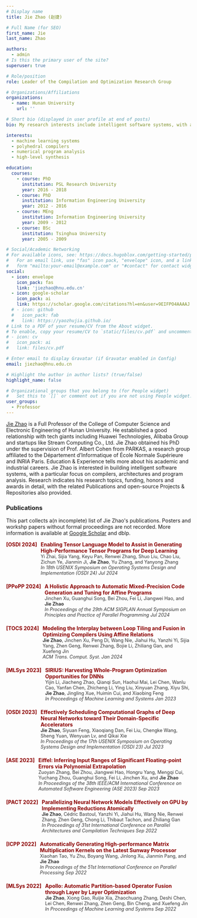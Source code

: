 ```yaml
---
# Display name
title: Jie Zhao (赵捷)

# Full Name (for SEO)
first_name: Jie 
last_name: Zhao

authors:
  - admin
# Is this the primary user of the site?
superuser: true

# Role/position
role: Leader of the Compilation and Optimization Research Group

# Organizations/Affiliations
organizations:
  - name: Hunan University
    url: ''

# Short bio (displayed in user profile at end of posts)
bio: My research interests include intelligent software systems, with an emphasis on machine learning systems, polyhedral compilers, numerical program analysis, and high-level synthesis.

interests:
  - machine learning systems
  - polyhedral compilers
  - numerical program analysis
  - high-level synthesis

education:
  courses:
    - course: PhD
      institution: PSL Research University
      year: 2016 - 2018
    - course: PhD 
      institution: Information Engineering University
      year: 2012 - 2016
    - course: MEng
      institution: Information Engineering University
      year: 2009 - 2012
    - course: BSc
      institution: Tsinghua University
      year: 2005 - 2009

# Social/Academic Networking
# For available icons, see: https://docs.hugoblox.com/getting-started/page-builder/#icons
#   For an email link, use "fas" icon pack, "envelope" icon, and a link in the
#   form "mailto:your-email@example.com" or "#contact" for contact widget.
social:
  - icon: envelope
    icon_pack: fas
    link: 'jiezhao@hnu.edu.cn'
  - icon: google-scholar
    icon_pack: ai
    link: https://scholar.google.com/citations?hl=en&user=9EIFPO4AAAAJ
  # - icon: github
  #   icon_pack: fab
  #   link: https://yaozhujia.github.io/
# Link to a PDF of your resume/CV from the About widget.
# To enable, copy your resume/CV to `static/files/cv.pdf` and uncomment the lines below.
# - icon: cv
#   icon_pack: ai
#   link: files/cv.pdf

# Enter email to display Gravatar (if Gravatar enabled in Config)
email: jiezhao@hnu.edu.cn

# Highlight the author in author lists? (true/false)
highlight_name: false

# Organizational groups that you belong to (for People widget)
#   Set this to `[]` or comment out if you are not using People widget.
user_groups:
  - Professor
---
```


[Jie Zhao](https://yaozhujia.github.io/) is a Full Professor of the College of Computer Science and Electronic Engineering of Hunan University. He established a good relationship with tech giants including Huawei Technologies, Alibaba Group and startups like Stream Computing Co., Ltd. Jie Zhao obtained his PhD under the supervision of Prof. Albert Cohen from PARKAS, a research group affiliated to the Département d’Informatique of École Normale Supérieure and INRIA Paris. Education & Experience tells more about his academic and industrial careers. Jie Zhao is interested in building intelligent software systems, with a particular focus on compilers, architectures and program analysis. Research indicates his research topics, funding, honors and awards in detail, with the related Publications and open-source Projects & Repositories also provided.

### Publications
This part collects a(n incomplete) list of Jie Zhao's publications. Posters and workshp papers without formal proceedings are not recorded. More information is available at [Google Scholar](https://scholar.google.com/citations?hl=en&user=9EIFPO4AAAAJ) and dblp.

<div style="margin-bottom: 20px;">
    <div style="color: #8B0000; font-weight: bold; margin-bottom: 5px; display: flex;">
        <div style="min-width: 40px; text-align: right; margin-right: 10px;">[OSDI 2024]</div>
        <div style="flex: 1;">
            Enabling Tensor Language Model to Assist in Generating High-Performance Tensor Programs for Deep Learning<br>
            <span style="color: #333; font-size: 0.9em; font-weight: lighter;">
                Yi Zhai, Sijia Yang, Keyu Pan, Renwei Zhang, Shuo Liu, Chao Liu, Zichun Ye, Jianmin Ji, <strong>Jie Zhao</strong>, Yu Zhang, and Yanyong Zhang <br>
                <em>In 18th USENIX Symposium on Operating Systems Design and Implementation (OSDI 24) Jul 2024</em>
            </span>
        </div>
    </div>
</div>

<div style="margin-bottom: 20px;">
    <div style="color: #8B0000; font-weight: bold; margin-bottom: 5px; display: flex;">
        <div style="min-width: 40px; text-align: right; margin-right: 10px;">[PPoPP 2024]</div>
        <div style="flex: 1;">
            A Holistic Approach to Automatic Mixed-Precision Code Generation and Tuning for Affine Programs<br>
            <span style="color: #333; font-size: 0.9em; font-weight: lighter;">
                Jinchen Xu, Guanghui Song, Bei Zhou, Fei Li, Jiangwei Hao, and <strong>Jie Zhao</strong> <br>
                <em>In Proceedings of the 29th ACM SIGPLAN Annual Symposium on Principles and Practice of Parallel Programming Jul 2024 </em>
            </span>
        </div>
    </div>
</div>

<div style="margin-bottom: 20px;">
    <div style="color: #8B0000; font-weight: bold; margin-bottom: 5px; display: flex;">
        <div style="min-width: 40px; text-align: right; margin-right: 10px;">[TOCS 2024]</div>
        <div style="flex: 1;">
            Modeling the Interplay between Loop Tiling and Fusion in Optimizing Compilers Using Affine Relations<br>
            <span style="color: #333; font-size: 0.9em; font-weight: lighter;">
                <strong>Jie Zhao</strong>, Jinchen Xu, Peng Di, Wang Nie, Jiahui Hu, Yanzhi Yi, Sijia Yang, Zhen Geng, Renwei Zhang, Bojie Li, Zhiliang Gan, and Xuefeng Jin<br>
                <em>ACM Trans. Comput. Syst. Jan 2024</em>
            </span>
        </div>
    </div>
</div>

<div style="margin-bottom: 20px;">
    <div style="color: #8B0000; font-weight: bold; margin-bottom: 5px; display: flex;">
        <div style="min-width: 40px; text-align: right; margin-right: 10px;">[MLSys 2023]</div>
        <div style="flex: 1;">
            SIRIUS: Harvesting Whole-Program Optimization Opportunities for DNNs<br>
            <span style="color: #333; font-size: 0.9em; font-weight: lighter;">
                Yijin Li, Jiacheng Zhao, Qianqi Sun, Haohui Mai, Lei Chen, Wanlu Cao, Yanfan Chen, Zhicheng Li, Ying Liu, Xinyuan Zhang, Xiyu Shi, <strong>Jie Zhao</strong>, Jingling Xue, Huimin Cui, and Xiaobing Feng<br>
                <em>In Proceedings of Machine Learning and Systems Jan 2023</em>
            </span>
        </div>
    </div>
</div>

<div style="margin-bottom: 20px;">
    <div style="color: #8B0000; font-weight: bold; margin-bottom: 5px; display: flex;">
        <div style="min-width: 40px; text-align: right; margin-right: 10px;">[OSDI 2023]</div>
        <div style="flex: 1;">
            Effectively Scheduling Computational Graphs of Deep Neural Networks toward Their Domain-Specific Accelerators<br>
            <span style="color: #333; font-size: 0.9em; font-weight: lighter;">
                <strong>Jie Zhao</strong>, Siyuan Feng, Xiaoqiang Dan, Fei Liu, Chengke Wang, Sheng Yuan, Wenyuan Lv, and Qikai Xie<br>
                <em>In Proceedings of the 17th USENIX Symposium on Operating Systems Design and Implementation (OSDI 23) Jul 2023</em>
            </span>
        </div>
    </div>
</div>

<div style="margin-bottom: 20px;">
    <div style="color: #8B0000; font-weight: bold; margin-bottom: 5px; display: flex;">
        <div style="min-width: 40px; text-align: right; margin-right: 10px;">[ASE 2023]</div>
        <div style="flex: 1;">
            Eiffel: Inferring Input Ranges of Significant Floating-point Errors via Polynomial Extrapolation<br>
            <span style="color: #333; font-size: 0.9em; font-weight: lighter;">
                Zuoyan Zhang, Bei Zhou, Jiangwei Hao, Hongru Yang, Mengqi Cui, Yuchang Zhou, Guanghui Song, Fei Li, Jinchen Xu, and <strong>Jie Zhao</strong><br>
                <em>In Proceedings of the 38th IEEE/ACM International Conference on Automated Software Engineering (ASE 2023) Sep 2023</em>
            </span>
        </div>
    </div>
</div>

<div style="margin-bottom: 20px;">
    <div style="color: #8B0000; font-weight: bold; margin-bottom: 5px; display: flex;">
        <div style="min-width: 40px; text-align: right; margin-right: 10px;">[PACT 2022]</div>
        <div style="flex: 1;">
            Parallelizing Neural Network Models Effectively on GPU by Implementing Reductions Atomically<br>
            <span style="color: #333; font-size: 0.9em; font-weight: lighter;">
                <strong>Jie Zhao</strong>, Cédric Bastoul, Yanzhi Yi, Jiahui Hu, Wang Nie, Renwei Zhang, Zhen Geng, Chong Li, Thibaut Tachon, and Zhiliang Gan<br>
                <em>In Proceedings of 31st International Conference on Parallel Architectures and Compilation Techniques Sep 2022</em>
            </span>
        </div>
    </div>
</div>

<div style="margin-bottom: 20px;">
    <div style="color: #8B0000; font-weight: bold; margin-bottom: 5px; display: flex;">
        <div style="min-width: 40px; text-align: right; margin-right: 10px;">[ICPP 2022]</div>
        <div style="flex: 1;">
            Automatically Generating High-performance Matrix Multiplication Kernels on the Latest Sunway Processor<br>
            <span style="color: #333; font-size: 0.9em; font-weight: lighter;">
                Xiaohan Tao, Yu Zhu, Boyang Wang, Jinlong Xu, Jianmin Pang, and <strong>Jie Zhao</strong><br>
                <em>In Proceedings of the 51st International Conference on Parallel Processing Sep 2022</em>
            </span>
        </div>
    </div>
</div>

<div style="margin-bottom: 20px;">
    <div style="color: #8B0000; font-weight: bold; margin-bottom: 5px; display: flex;">
        <div style="min-width: 40px; text-align: right; margin-right: 10px;">[MLSys 2022]</div>
        <div style="flex: 1;">
            Apollo: Automatic Partition-based Operator Fusion through Layer by Layer Optimization<br>
            <span style="color: #333; font-size: 0.9em; font-weight: lighter;">
                <strong>Jie Zhao</strong>, Xiong Gao, Ruijie Xia, Zhaochuang Zhang, Deshi Chen, Lei Chen, Renwei Zhang, Zhen Geng, Bin Cheng, and Xuefeng Jin<br>
                <em>In Proceedings of Machine Learning and Systems Sep 2022</em>
            </span>
        </div>
    </div>
</div>